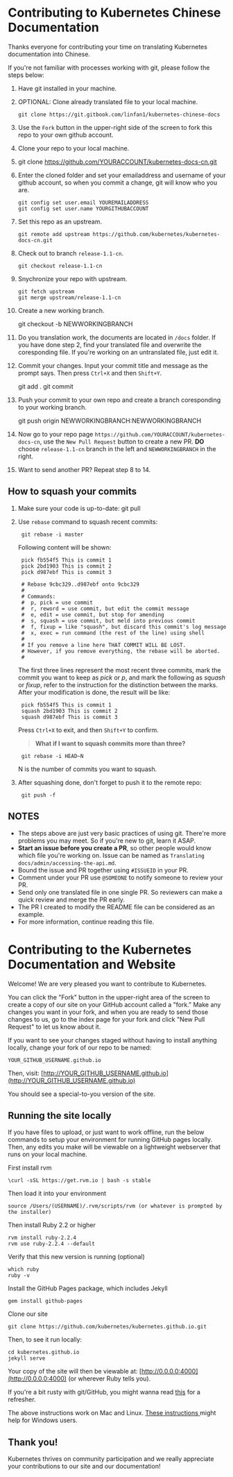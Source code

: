 # Contributing to Kubernetes Chinese Documentation

Thanks everyone for contributing your time on translating Kubernetes documentation into Chinese.

If you're not familiar with processes working with git, please follow the steps below:

 1. Have git installed in your machine.
 2. OPTIONAL: Clone already translated file to your local machine.

        git clone https://git.gitbook.com/linfan1/kubernetes-chinese-docs 

 3. Use the `Fork` button in the upper-right side of the screen to fork this repo to your own github account.
 4. Clone your repo to your local machine.
 5. git clone https://github.com/YOURACCOUNT/kubernetes-docs-cn.git
 6. Enter the cloned folder and set your emailaddress and username of your github account, so when you commit a change, git will know who you are.

        git config set user.email YOUREMAILADDRESS
        git config set user.name YOURGITHUBACCOUNT

 7. Set this repo as an upstream.

        git remote add upstream https://github.com/kubernetes/kubernetes-docs-cn.git

 8. Check out to branch `release-1.1-cn`.

        git checkout release-1.1-cn

 9. Snychronize your repo with upstream.

        git fetch upstream
        git merge upstream/release-1.1-cn

 10. Create a new working branch.

        git checkout -b NEWWORKINGBRANCH

 11. Do you translation work, the documents are located in `/docs` folder. If you have done step 2, find your translated file and overwrite the coresponding file. If you're working on an untranslated file, just edit it.
 12. Commit your changes. Input your commit title and message as the prompt says. Then press `Ctrl+X` and then `Shift+Y`.

        git add .
        git commit

 13. Push your commit to your own repo and create a branch coresponding to your working branch.

        git push origin NEWWORKINGBRANCH:NEWWORKINGBRANCH

 14. Now go to your repo page `https://github.com/YOURACCOUNT/kubernetes-docs-cn`, use the `New Pull Request` button to create a new PR. **DO** choose `release-1.1-cn` branch in the left and `NEWWORKINGBRANCH` in the right. 
 15. Want to send another PR? Repeat step 8 to 14.

## How to squash your commits

1. Make sure your code is up-to-date: git pull
2. Use `rebase` command to squash recent commits:

        git rebase -i master

    Following content will be shown:

    	pick fb554f5 This is commit 1
    	pick 2bd1903 This is commit 2
    	pick d987ebf This is commit 3
    
    	# Rebase 9cbc329..d987ebf onto 9cbc329
    	#
    	# Commands:
    	#  p, pick = use commit
    	#  r, reword = use commit, but edit the commit message
    	#  e, edit = use commit, but stop for amending
    	#  s, squash = use commit, but meld into previous commit
    	#  f, fixup = like "squash", but discard this commit's log message
    	#  x, exec = run command (the rest of the line) using shell
    	#
    	# If you remove a line here THAT COMMIT WILL BE LOST.
    	# However, if you remove everything, the rebase will be aborted.
    	#
	
    The first three lines represent the most recent three commits, mark the commit you want to keep as *pick* or *p*, and mark the following as *squash* or *fixup*, refer to the instruction for the distinction between the marks.
    After your modification is done, the result will be like:

    	pick fb554f5 This is commit 1
    	squash 2bd1903 This is commit 2
    	squash d987ebf This is commit 3

    Press `Ctrl+X` to exit, and then `Shift+Y` to confirm.

    >**What if I want to squash commits more than three?**

    	git rebase -i HEAD~N

    N is the number of commits you want to squash.

3. After squashing done, don't forget to push it to the remote repo:

    	git push -f

## NOTES
- The steps above are just very basic practices of using git. There're more problems you may meet. So if you're new to git, learn it ASAP.
- **Start an issue before you create a PR**, so other people would know which file you're working on. Issue can be named as `Translating docs/admin/accessing-the-api.md`.
- Bound the issue and PR together using `#ISSUEID` in your PR.
- Comment under your PR use `@SOMEONE` to notify someone to review your PR.
- Send only one translated file in one single PR. So reviewers can make a quick review and merge the PR early.
- The PR I created to modify the README file can be considered as an example.
- For more information, continue reading this file.

# Contributing to the Kubernetes Documentation and Website

Welcome! We are very pleased you want to contribute to Kubernetes.

You can click the "Fork" button in the upper-right area of the screen to create a copy of our site on your GitHub account called a "fork." Make any changes you want in your fork, and when you are ready to send those changes to us, go to the index page for your fork and click "New Pull Request" to let us know about it.

If you want to see your changes staged without having to install anything locally,
change your fork of our repo to be named:

    YOUR_GITHUB_USERNAME.github.io

Then, visit: [http://YOUR_GITHUB_USERNAME.github.io](http://YOUR_GITHUB_USERNAME.github.io)

You should see a special-to-you version of the site. 

## Running the site locally

If you have files to upload, or just want to work offline, run the below commands to setup
your environment for running GitHub pages locally. Then, any edits you make will be viewable
on a lightweight webserver that runs on your local machine.

First install rvm

	\curl -sSL https://get.rvm.io | bash -s stable

Then load it into your environment

	source /Users/(USERNAME)/.rvm/scripts/rvm (or whatever is prompted by the installer)

Then install Ruby 2.2 or higher

	rvm install ruby-2.2.4
	rvm use ruby-2.2.4 --default
	
Verify that this new version is running (optional)

	which ruby
	ruby -v
	
Install the GitHub Pages package, which includes Jekyll

	gem install github-pages

Clone our site

	git clone https://github.com/kubernetes/kubernetes.github.io.git

Then, to see it run locally:

	cd kubernetes.github.io
	jekyll serve

Your copy of the site will then be viewable at: [http://0.0.0.0:4000](http://0.0.0.0:4000)
(or wherever Ruby tells you).

If you're a bit rusty with git/GitHub, you might wanna read
[this](http://readwrite.com/2013/10/02/github-for-beginners-part-2) for a refresher.

The above instructions work on Mac and Linux.
[These instructions ](https://martinbuberl.com/blog/setup-jekyll-on-windows-and-host-it-on-github-pages/)
might help for Windows users. 

## Thank you!

Kubernetes thrives on community participation and we really appreciate your
contributions to our site and our documentation!

